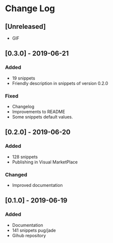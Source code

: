 # Change Log

## [Unreleased]
- GIF

## [0.3.0] - 2019-06-21
### Added
- 19 snippets
- Friendly description in snippets of version 0.2.0
### Fixed
- Changelog
- Improvements to README
- Some snippets default values.

## [0.2.0] - 2019-06-20
### Added
- 128 snippets
- Publishing in Visual MarketPlace

### Changed
- Improved documentation

## [0.1.0] - 2019-06-19
### Added
- Documentation
- 141 snippets pug/jade
- Gihub repository